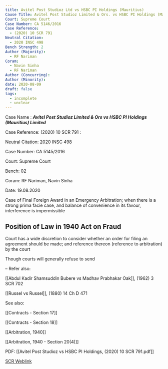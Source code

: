 ```yaml
---
title: Avitel Post Studioz Ltd vs HSBC PI Holdings (Mauritius)
Cause Title: Avitel Post Studioz Limited & Ors. vs HSBC PI Holdings (Mauritius) Limited
Court: Supreme Court
Case Number: CA 5146/2016
Case Reference:
  - (2020) 10 SCR 791
Neutral Citation:
  - 2020 INSC 498
Bench Strength: 2
Author (Majority):
  - RF Nariman
Coram:
  - Navin Sinha
  - RF Nariman
Author (Concurring): 
Author (Minority): 
date: 2020-08-09
draft: false
tags:
  - incomplete
  - unclear
---
```

Case Name : ***Avitel Post Studioz Limited & Ors vs HSBC PI Holdings (Mauritius) Limited***

Case Reference: (2020) 10 SCR 791 :  

Neutral Citation: 2020 INSC 498

Case Number: CA 5145/2016

Court: Supreme Court

Bench: 02

Coram: RF Nariman, Navin Sinha

Date: 19.08.2020

Case of Final Foreign Award in an Emergency Arbitration; when there is a strong prima facie case, and balance of convenience in its favour, interference is impermissible

## Position of Law in 1940 Act on Fraud

Court has a wide discretion to consider whether an order for filing an agreement should be made; and reference thereon (reference to arbitration) by the court

Though courts will generally refuse to send 

–
Refer also:

[[Abdul Kadir Shamsuddin Bubere vs Madhav Prabhakar Oak]], (1962) 3 SCR 702

[[Russel vs Russel]], (1880) 14 Ch D 471

See also:

[[Contracts - Section 17]]

[[Contracts - Section 18]]

[[Arbitration, 1940]]

[[Arbitration, 1940 - Section 20(4)]]

PDF:
[[Avitel Post Studioz vs HSBC PI Holdings, (2020) 10 SCR 791.pdf]]

[SCR Weblink](https://digiscr.sci.gov.in/view_judgment?id=ODM2Ng==)